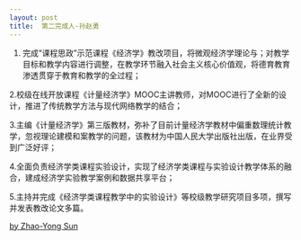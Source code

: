 ```yaml
---
layout: post
title:  第二完成人-孙赵勇
---
```

1. 完成“课程思政”示范课程《经济学》教改项目，将微观经济学理论与；对教学目标和教学内容进行调整，在教学环节融入社会主义核心价值观，将德育教育渗透贯穿于教育和教学的全过程；


2.校级在线开放课程《计量经济学》MOOC主讲教师，对MOOC进行了全新的设计，推进了传统教学方法与现代网络教学的结合；

 
3.主编《计量经济学》第三版教材，弥补了目前计量经济学教材中偏重数理统计教学，忽视理论建模和案教学的问题，该教材为中国人民大学出版社出版，在业界受到广泛好评； 


4.全面负责经济学类课程实验设计，实现了经济学类课程与实验设计教学体系的融合，建成经济学实验教学案例和数据共享平台；


5.主持并完成《经济学类课程教学中的实验设计》等校级教学研究项目多项，撰写并发表教改论文多篇。


[by Zhao-Yong Sun](https://dakuamao.github.io/kcsz.com/)
